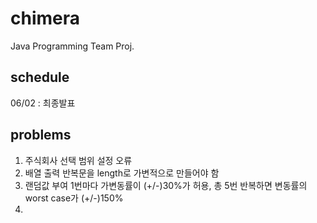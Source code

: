# chimera
Java Programming Team Proj.

## schedule
06/02 : 최종발표

## problems
1. 주식회사 선택 범위 설정 오류
2. 배열 출력 반복문을 length로 가변적으로 만들어야 함
3. 랜덤값 부여 1번마다 가변동률이 (+/-)30%가 허용, 총 5번 반복하면 변동률의 worst case가 (+/-)150%
4. 

